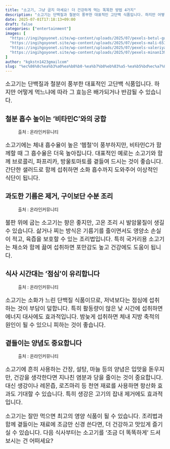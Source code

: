 ```yaml
---
title: "소고기, 그냥 굽지 마세요! 더 건강하게 먹는 똑똑한 방법 4가지"
description: "소고기는 단백질과 철분이 풍부한 대표적인 고단백 식품입니다. 하지만 어떻게 먹느냐에 따라 그 효능은 배가되거나 반감될 수 있습니다."
date: 2025-07-01T17:18:13+09:00
draft: false
categories: ["entertainment"]
images: [
  "https://ingihgoyonet.site/wp-content/uploads/2025/07/pexels-betul-gunes-1793145775-32771642-1-768x1024.jpg"
  "https://ingihgoyonet.site/wp-content/uploads/2025/07/pexels-mali-65175-1-1024x682.jpg"
  "https://ingihgoyonet.site/wp-content/uploads/2025/07/pexels-valeriya-1639563-1024x683.jpg"
  "https://ingihgoyonet.site/wp-content/uploads/2025/07/pexels-minan1398-1638522-1024x681.jpg"
]
author: "kgkstn1423gmailcom"
slug: "%ec%86%8c%ea%b3%a0%ea%b8%b0-%ea%b7%b8%eb%83%a5-%ea%b5%bd%ec%a7%80-%eb%a7%88%ec%84%b8%ec%9a%94-%eb%8d%94-%ea%b1%b4%ea%b0%95%ed%95%98%ea%b2%8c-%eb%a8%b9%eb%8a%94-%eb%98%91%eb%98%91%ed%95%9c-%eb%b0%a9"
---
```


<p style="font-size:18px">소고기는 단백질과 철분이 풍부한 대표적인 고단백 식품입니다. 하지만 어떻게 먹느냐에 따라 그 효능은 배가되거나 반감될 수 있습니다.</p> <h2 >철분 흡수 높이는 ‘비타민C’와의 궁합</h2> <figure ><img src="https://ingihgoyonet.site/wp-content/uploads/2025/07/pexels-betul-gunes-1793145775-32771642-1-768x1024.jpg" alt="" style="aspect-ratio:16/9;object-fit:cover"/><figcaption >출처 : 온라인커뮤니티</figcaption></figure> <p style="font-size:18px">소고기에는 체내 흡수율이 높은 ‘헴철’이 풍부하지만, 비타민C가 함께할 때 그 흡수율은 더욱 높아집니다. 대표적인 예로는 소고기와 함께 브로콜리, 파프리카, 방울토마토를 곁들여 드시는 것이 좋습니다. 간단한 샐러드로 함께 섭취하면 소화 흡수까지 도와주어 이상적인 식단이 됩니다.</p> <h2 >과도한 기름은 제거, 구이보단 수분 조리</h2> <figure ><img src="https://ingihgoyonet.site/wp-content/uploads/2025/07/pexels-mali-65175-1-1024x682.jpg" alt="" style="aspect-ratio:16/9;object-fit:cover"/><figcaption >출처 : 온라인커뮤니티</figcaption></figure> <p style="font-size:18px">불판 위에 굽는 소고기는 향은 좋지만, 고온 조리 시 발암물질이 생길 수 있습니다. 삶거나 찌는 방식은 기름기를 줄이면서도 영양소 손실이 적고, 육즙을 보호할 수 있는 조리법입니다. 특히 국거리용 소고기는 채소와 함께 끓여 섭취하면 포만감도 높고 건강에도 도움이 됩니다.</p> <h2 >식사 시간대는 ‘점심’이 유리합니다</h2> <figure ><img src="https://ingihgoyonet.site/wp-content/uploads/2025/07/pexels-valeriya-1639563-1024x683.jpg" alt="" style="aspect-ratio:16/9;object-fit:cover"/><figcaption >출처 : 온라인커뮤니티</figcaption></figure> <p style="font-size:18px">소고기는 소화가 느린 단백질 식품이므로, 저녁보다는 점심에 섭취하는 것이 부담이 덜합니다. 특히 활동량이 많은 낮 시간에 섭취하면 에너지 대사에도 효과적입니다. 밤늦게 섭취하면 체내 지방 축적의 원인이 될 수 있으니 피하는 것이 좋습니다.</p> <h2 >곁들이는 양념도 중요합니다</h2> <figure ><img src="https://ingihgoyonet.site/wp-content/uploads/2025/07/pexels-minan1398-1638522-1024x681.jpg" alt="" style="aspect-ratio:16/9;object-fit:cover"/><figcaption >출처 : 온라인커뮤니티</figcaption></figure> <p style="font-size:18px">소고기에 흔히 사용하는 간장, 설탕, 마늘 등의 양념은 입맛을 돋우지만, 건강을 생각한다면 지나친 염분과 당을 줄이는 것이 중요합니다. 대신 생강이나 레몬즙, 로즈마리 등 천연 재료를 사용하면 항산화 효과도 기대할 수 있습니다. 특히 생강은 고기의 잡내 제거에도 효과적입니다.</p> <p style="font-size:18px">소고기는 잘만 먹으면 최고의 영양 식품이 될 수 있습니다. 조리법과 함께 곁들이는 재료에 조금만 신경 쓴다면, 더 건강하고 맛있게 즐기실 수 있습니다. 다음 식사부터는 소고기를 ‘조금 더 똑똑하게’ 드셔보시는 건 어떠세요?</p>